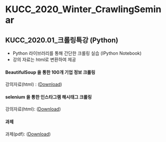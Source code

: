 # KUCC_2020_Winter_CrawlingSeminar
## KUCC_2020.01_크롤링특강 (Python)
- Python 라이브러리를 통해 간단한 크롤링 실습 (IPython Notebook)
- 강의 자료는 html로 변환하여 제공

#### BeautifulSoup 을 통한 100개 기업 정보 크롤링
강의자료(html) : ([Download](크롤링1_사이트크롤링.html))

#### selenium 을 통한 인스타그램 해시태그 크롤링
강의자료(html): ([Download](크롤링2_인스타그램크롤링_selenium활용.html))

#### 과제
과제(pdf): ([Download](크롤링_과제.pdf))
